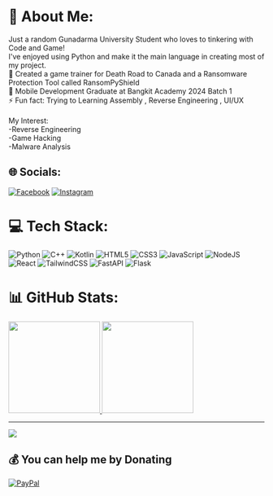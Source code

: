 # 💫 About Me:
Just a random Gunadarma University Student who loves to tinkering with Code and Game! <br>I've enjoyed using Python and make it the main language in creating most of my project.<br>🔭 Created a game trainer for Death Road to Canada and a Ransomware Protection Tool called RansomPyShield<br>🌱 Mobile Development Graduate at Bangkit Academy 2024 Batch 1<br>⚡ Fun fact: Trying to Learning Assembly , Reverse Engineering , UI/UX<br><br>My Interest:<br>-Reverse Engineering<br>-Game Hacking<br>-Malware Analysis<br>


## 🌐 Socials:
[![Facebook](https://img.shields.io/badge/Facebook-%231877F2.svg?logo=Facebook&logoColor=white)](https://www.facebook.com/profile.php?id=100004546604176) [![Instagram](https://img.shields.io/badge/Instagram-%23E4405F.svg?logo=Instagram&logoColor=white)](https://instagram.com/dev.nthnl) 

# 💻 Tech Stack:
![Python](https://img.shields.io/badge/python-3670A0?style=flat-square&logo=python&logoColor=ffdd54) ![C++](https://img.shields.io/badge/c++-%2300599C.svg?style=flat-square&logo=c%2B%2B&logoColor=white) ![Kotlin](https://img.shields.io/badge/kotlin-%237F52FF.svg?style=flat-square&logo=kotlin&logoColor=white) ![HTML5](https://img.shields.io/badge/html5-%23E34F26.svg?style=flat-square&logo=html5&logoColor=white) ![CSS3](https://img.shields.io/badge/css3-%231572B6.svg?style=flat-square&logo=css3&logoColor=white) ![JavaScript](https://img.shields.io/badge/javascript-%23323330.svg?style=flat-square&logo=javascript&logoColor=%23F7DF1E) ![NodeJS](https://img.shields.io/badge/node.js-6DA55F?style=flat-square&logo=node.js&logoColor=white) ![React](https://img.shields.io/badge/react-%2320232a.svg?style=flat-square&logo=react&logoColor=%2361DAFB) ![TailwindCSS](https://img.shields.io/badge/tailwindcss-%2338B2AC.svg?style=flat-square&logo=tailwind-css&logoColor=white) ![FastAPI](https://img.shields.io/badge/FastAPI-005571?style=flat-square&logo=fastapi) ![Flask](https://img.shields.io/badge/flask-%23000.svg?style=flat-square&logo=flask&logoColor=white)
# 📊 GitHub Stats:
<p align="left">
<a href="https://github.com/XiAnzheng-ID">
  <img height="180em" src="https://github-readme-stats-eight-theta.vercel.app/api?username=XiAnzheng-ID&show_icons=true&theme=tokyonight&include_all_commits=true&count_private=true"/>
  <img height="180em" src="https://github-readme-stats-eight-theta.vercel.app/api/top-langs/?username=XiAnzheng-ID&layout=compact&langs_count=8&theme=tokyonight"/>
</a>
</p>

---
[![](https://visitcount.itsvg.in/api?id=XiAnzheng-ID&icon=0&color=5)](https://visitcount.itsvg.in)

  ## 💰 You can help me by Donating
  [![PayPal](https://img.shields.io/badge/PayPal-00457C?style=for-the-badge&logo=paypal&logoColor=white)](https://paypal.me/XiAnzeng) 

  
<!-- Proudly created with GPRM ( https://gprm.itsvg.in ) -->
